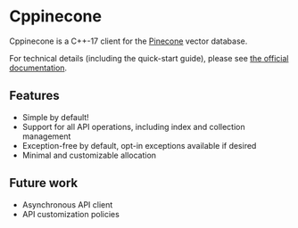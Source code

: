 # Cppinecone

Cppinecone is a C++-17 client for the [Pinecone](https://pinecone.io) vector database.

For technical details (including the quick-start guide), please see [the official documentation](https://cppinecone.github.io).

## Features

* Simple by default!
* Support for all API operations, including index and collection management
* Exception-free by default, opt-in exceptions available if desired
* Minimal and customizable allocation

## Future work

* Asynchronous API client
* API customization policies